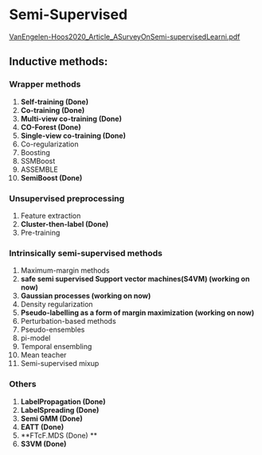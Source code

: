 # Semi-Supervised
[VanEngelen-Hoos2020_Article_ASurveyOnSemi-supervisedLearni.pdf](https://github.com/ai-se/Semi-Supervised/files/7339885/VanEngelen-Hoos2020_Article_ASurveyOnSemi-supervisedLearni.pdf)


## Inductive methods:


### Wrapper methods
1. **Self-training (Done)**
  1. **Co-training (Done)**
  1. **Multi-view co-training (Done)**
  2. **CO-Forest (Done)**
  3. **Single-view co-training (Done)**
  4. Co-regularization
1. Boosting
  1. SSMBoost 
  1. ASSEMBLE
  1. **SemiBoost (Done)**

### Unsupervised preprocessing
1. Feature extraction
2. **Cluster-then-label (Done)**
3. Pre-training

### Intrinsically semi-supervised methods
1. Maximum-margin methods
  1. **safe semi supervised Support vector machines(S4VM) (working on now)**
  2. **Gaussian processes (working on now)**
  3. Density regularization
  4. **Pseudo-labelling as a form of margin maximization (working on now)**
2. Perturbation-based methods
  1. Pseudo-ensembles
  2. pi-model
  3. Temporal ensembling
  4. Mean teacher
  5. Semi-supervised mixup
### Others
  1. **LabelPropagation (Done)**
  2. **LabelSpreading (Done)**
  3. **Semi GMM (Done)**
  4. **EATT (Done)**
  5. **FTcF.MDS (Done) **
  6. **S3VM (Done)**

